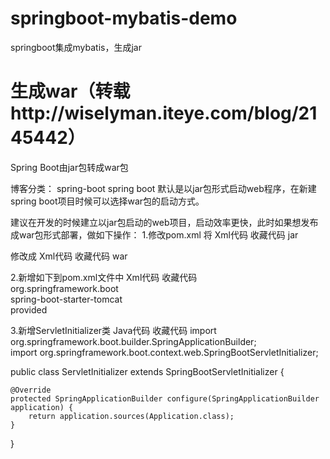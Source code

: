 # springboot-mybatis-demo
springboot集成mybatis，生成jar

# 生成war（转载http://wiselyman.iteye.com/blog/2145442）
Spring Boot由jar包转成war包

博客分类： spring-boot
spring boot 默认是以jar包形式启动web程序，在新建spring boot项目时候可以选择war包的启动方式。
 
建议在开发的时候建立以jar包启动的web项目，启动效率更快，此时如果想发布成war包形式部署，做如下操作：
1.修改pom.xml
将
Xml代码  收藏代码
<packaging>jar</packaging>  
 
修改成
Xml代码  收藏代码
<packaging>war</packaging>  
 
2.新增如下到pom.xml文件中
Xml代码  收藏代码
<dependency>  
        <groupId>org.springframework.boot</groupId>  
        <artifactId>spring-boot-starter-tomcat</artifactId>  
        <scope>provided</scope>  
    </dependency>  
 
3.新增ServletInitializer类
Java代码  收藏代码
import org.springframework.boot.builder.SpringApplicationBuilder;  
import org.springframework.boot.context.web.SpringBootServletInitializer;  
  
public class ServletInitializer extends SpringBootServletInitializer {  
  
    @Override  
    protected SpringApplicationBuilder configure(SpringApplicationBuilder application) {  
        return application.sources(Application.class);  
    }  
  
}  
